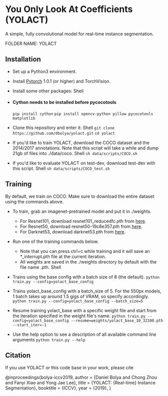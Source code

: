 # You Only Look At Coefficients (YOLACT)
A simple, fully convolutional model for real-time instance segmentation.

FOLDER NAME: YOLACT




## Installation
 - Set up a Python3 environment.
 - Install [Pytorch](http://pytorch.org/) 1.0.1 (or higher) and TorchVision.
 - Install some other packages:
   Shell
 - #### Cython needs to be installed before pycocotools
   `pip install cython`
   `pip install opencv-python pillow pycocotools matplotlib`
   
 - Clone this repository and enter it:
   Shell
   `git clone https://github.com/dbolya/yolact.git`
   `cd yolact`
   
 - If you'd like to train YOLACT, download the COCO dataset and the 2014/2017 annotations. Note that this script will take a while and dump 21gb of files into ./data/coco.
   Shell
   `sh data/scripts/COCO.sh`
   
 - If you'd like to evaluate YOLACT on test-dev, download test-dev with this script.
   Shell
   `sh data/scripts/COCO_test.sh`
   



## Training
By default, we train on COCO. Make sure to download the entire dataset using the commands above.
 - To train, grab an imagenet-pretrained model and put it in ./weights.
   - For Resnet101, download resnet101_reducedfc.pth from [here](https://drive.google.com/file/d/1tvqFPd4bJtakOlmn-uIA492g2qurRChj/view?usp=sharing).
   - For Resnet50, download resnet50-19c8e357.pth from [here](https://drive.google.com/file/d/1Jy3yCdbatgXa5YYIdTCRrSV0S9V5g1rn/view?usp=sharing).
   - For Darknet53, download darknet53.pth from [here](https://drive.google.com/file/d/17Y431j4sagFpSReuPNoFcj9h7azDTZFf/view?usp=sharing).
 - Run one of the training commands below.
   - Note that you can press ctrl+c while training and it will save an *_interrupt.pth file at the current iteration.
   - All weights are saved in the ./weights directory by default with the file name <config>_<epoch>_<iter>.pth.
Shell
- Trains using the base config with a batch size of 8 (the default).
`python train.py --config=yolact_base_config`

- Trains yolact_base_config with a batch_size of 5. For the 550px models, 1 batch takes up around 1.5 gigs of VRAM, so specify accordingly.
`python train.py --config=yolact_base_config --batch_size=5`

- Resume training yolact_base with a specific weight file and start from the iteration specified in the weight file's name.
`python train.py --config=yolact_base_config --resume=weights/yolact_base_10_32100.pth --start_iter=-1`

- Use the help option to see a description of all available command line arguments
`python train.py --help`




## Citation
If you use YOLACT or this code base in your work, please cite

@inproceedings{bolya-iccv2019,
  author    = {Daniel Bolya and Chong Zhou and Fanyi Xiao and Yong Jae Lee},
  title     = {YOLACT: {Real-time} Instance Segmentation},
  booktitle = {ICCV},
  year      = {2019},
}




